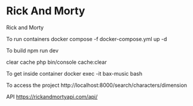 # Rick And Morty
Rick and Morty

To run containers
docker compose -f docker-compose.yml up -d

To build
npm run dev

clear cache
php bin/console cache:clear

To get inside container
docker exec -it bax-music bash

To access the project
http://localhost:8000/search/characters/dimension

API
https://rickandmortyapi.com/api/
